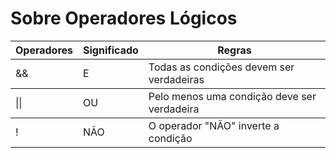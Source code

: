 <h1>Sobre Operadores Lógicos</h1>

<table>
<thead>
<tr>
<th colspan="1">Operadores</th>
<th colspan=1>Significado</th>
<th colspan=1>Regras</th>
</tr>
</thead>

<tbody>
<tr>
<td>&&</td>
<td>E</td>
<td>Todas as condições devem ser verdadeiras</td>
</tr>

<tbody>
<tr>
<td>||</td>
<td>OU</td>
<td>Pelo menos uma condição deve ser verdadeira</td>
</tr>

<tbody>
<tr>
<td>!</td>
<td>NÃO</td>
<td>O operador "NÃO" inverte a condição</td>
</tr>
